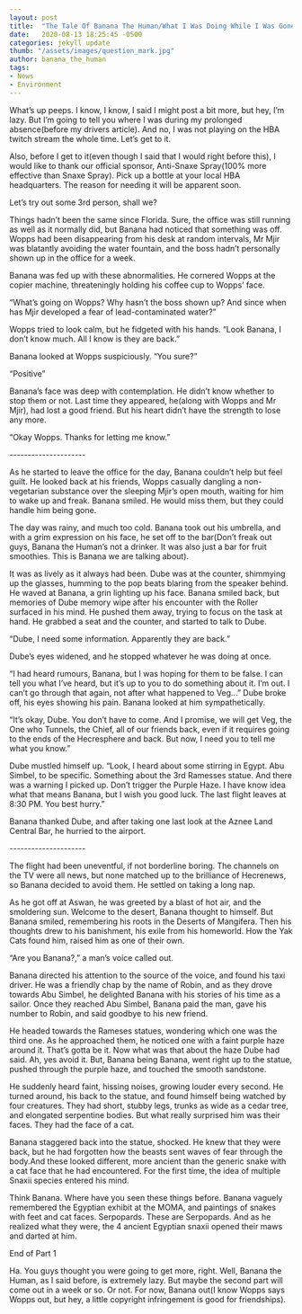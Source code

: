 ```yaml
---
layout: post
title:  "The Tale Of Banana The Human/What I Was Doing While I Was Gone"
date:   2020-08-13 18:25:45 -0500
categories: jekyll update
thumb: "/assets/images/question_mark.jpg"
author: banana_the_human
tags:
- News
- Environment
---
```

What’s up peeps. I know, I know, I said I might post a bit more, but hey, I’m lazy. But I’m going to tell you where I was during my prolonged absence(before my drivers article). And no, I was not playing on the HBA twitch stream the whole time. Let’s get to it.

Also, before I get to it(even though I said that I would right before this), I would like to thank our official sponsor, Anti-Snaxe Spray(100% more effective than Snaxe Spray). Pick up a bottle at your local HBA headquarters. The reason for needing it will be apparent soon.

Let’s try out some 3rd person, shall we?

Things hadn’t been the same since Florida. Sure, the office was still running as well as it normally did, but Banana had noticed that something was off. Wopps had been disappearing from his desk at random intervals, Mr Mjir was blatantly avoiding the water fountain, and the boss hadn’t personally shown up in the office for a week.

Banana was fed up with these abnormalities. He cornered Wopps at the copier machine, threateningly holding his coffee cup to Wopps’ face.

“What’s going on Wopps? Why hasn’t the boss shown up? And since when has Mjir developed a fear of lead-contaminated water?”

Wopps tried to look calm, but he fidgeted with his hands. “Look Banana, I don’t know much. All I know is they are back.”

Banana looked at Wopps suspiciously. “You sure?”

“Positive”

Banana’s face was deep with contemplation. He didn’t know whether to stop them or not. Last time they appeared, he(along with Wopps and Mr Mjir), had lost a good friend. But his heart didn’t have the strength to lose any more.

“Okay Wopps. Thanks for letting me know.”

_-_-_-_-_-_-_-_-_-_-_-_-_-_-_-_-_-_-_-_-_-_

As he started to leave the office for the day, Banana couldn’t help but feel guilt. He looked back at his friends, Wopps casually dangling a non-vegetarian substance over the sleeping Mjir’s open mouth, waiting for him to wake up and freak. Banana smiled. He would miss them, but they could handle him being gone.

The day was rainy, and much too cold. Banana took out his umbrella, and with a grim expression on his face, he set off to the bar(Don’t freak out guys, Banana the Human’s not a drinker. It was also just a bar for fruit smoothies. This is Banana we are talking about).

It was as lively as it always had been. Dube was at the counter, shimmying up the glasses, humming to the pop beats blaring from the speaker behind. He waved at Banana, a grin lighting up his face. Banana smiled back, but memories of Dube memory wipe after his encounter with the Roller surfaced in his mind. He pushed them away, trying to focus on the task at hand. He grabbed a seat and the counter, and started to talk to Dube.

“Dube, I need some information. Apparently they are back.”

Dube’s eyes widened, and he stopped whatever he was doing at once.

“I had heard rumours, Banana, but I was hoping for them to be false. I can tell you what I’ve heard, but it’s up to you to do something about it. I’m out. I can’t go through that again, not after what happened to Veg…” Dube broke off, his eyes showing his pain. Banana looked at him sympathetically.

“It’s okay, Dube. You don’t have to come. And I promise, we will get Veg, the One who Tunnels, the Chief, all of our friends back, even if it requires going to the ends of the Hecresphere and back. But now, I need you to tell me what you know.”

Dube mustled himself up. “Look, I heard about some stirring in Egypt. Abu Simbel, to be specific. Something about the 3rd Ramesses statue. And there was a warning I picked up. Don’t trigger the Purple Haze. I have know idea what that means Banana, but I wish you good luck. The last flight leaves at 8:30 PM. You best hurry.”

Banana thanked Dube, and after taking one last look at the Aznee Land Central Bar, he hurried to the airport.

_-_-_-_-_-_-_-_-_-_-_-_-_-_-_-_-_-_-_-_-_-_

The flight had been uneventful, if not borderline boring. The channels on the TV were all news, but none matched up to the brilliance of Hecrenews, so Banana decided to avoid them. He settled on taking a long nap.

As he got off at Aswan, he was greeted by a blast of hot air, and the smoldering sun. Welcome to the desert, Banana thought to himself. But Banana smiled, remembering his roots in the Deserts of Mangifera. Then his thoughts drew to his banishment, his exile from his homeworld. How the Yak Cats found him, raised him as one of their own.

“Are you Banana?,” a man’s voice called out.

Banana directed his attention to the source of the voice, and found his taxi driver. He was a friendly chap by the name of Robin, and as they drove towards Abu Simbel, he delighted Banana with his stories of his time as a sailor. Once they reached Abu Simbel, Banana paid the man, gave his number to Robin, and said goodbye to his new friend.

He headed towards the Rameses statues, wondering which one was the third one. As he approached them, he noticed one with a faint purple haze around it. That’s gotta be it. Now what was that about the haze Dube had said. Ah, yes avoid it. But, Banana being Banana, went right up to the statue, pushed through the purple haze, and touched the smooth sandstone.

He suddenly heard faint, hissing noises, growing louder every second. He turned around, his back to the statue, and found himself being watched by four creatures. They had short, stubby legs, trunks as wide as a cedar tree, and elongated serpentine bodies. But what really surprised him was their faces. They had the face of a cat.

Banana staggered back into the statue, shocked. He knew that they were back, but he had forgotten how the beasts sent waves of fear through the body.And these looked different, more ancient than the generic snake with a cat face that he had encountered. For the first time, the idea of multiple Snaxii species entered his mind.

Think Banana. Where have you seen these things before. Banana vaguely remembered the Egyptian exhibit at the MOMA, and paintings of snakes with feet and cat faces. Serpopards. These are Serpopards. And as he realized what they were, the 4 ancient Egyptian snaxii opened their maws and darted at him.

End of Part 1

Ha. You guys thought you were going to get more, right. Well, Banana the Human, as I said before, is extremely lazy. But maybe the second part will come out in a week or so. Or not. For now, Banana out(I know Wopps says Wopps out, but hey, a little copyright infringement is good for friendships).
